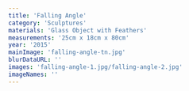 ```yaml
---
title: 'Falling Angle'
category: 'Sculptures'
materials: 'Glass Object with Feathers'
measurements: '25cm x 18cm x 80cm'
year: '2015'
mainImage: 'falling-angle-tn.jpg'
blurDataURL: ''
images: 'falling-angle-1.jpg/falling-angle-2.jpg'
imageNames: ''
---
```



